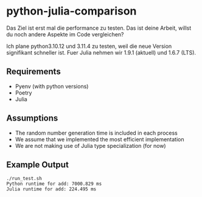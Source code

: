 # python-julia-comparison
Das Ziel ist erst mal die performance zu testen. Das ist deine Arbeit, willst du noch andere Aspekte im Code vergleichen? 


Ich plane python3.10.12 und 3.11.4 zu testen, weil die neue Version signifikant schneller ist. Fuer Julia nehmen wir 1.9.1 (aktuell) und 1.6.7 (LTS). 


## Requirements
* Pyenv (with python versions)
* Poetry
* Julia


## Assumptions
* The random number generation time is included in each process
* We assume that we implemented the most efficient implementation
* We are not making use of Julia type specialization (for now) 

## Example Output
```
./run_test.sh
Python runtime for add: 7000.829 ms
Julia runtime for add: 224.495 ms

``` 

